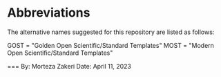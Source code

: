 # Abbreviations

The alternative names suggested for this repository are listed as follows:

GOST = "Golden Open Scientific/Standard Templates"
MOST = "Modern Open Scientific/Standard Templates"


===
By: 	Morteza Zakeri
Date:	April 11, 2023
